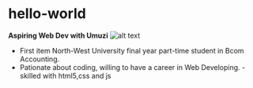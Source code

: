 # hello-world
**Aspiring Web Dev with Umuzi**
![alt text](https://scontent-jnb1-1.xx.fbcdn.net/v/t39.30808-6/267956504_3033078140343517_4961512431074613011_n.jpg?_nc_cat=102&ccb=1-5&_nc_sid=8bfeb9&_nc_eui2=AeHmGyucxNPy5yp-Ae3GyjJMFmJSVVogyTIWYlJVWiDJMi8zFtCAaxwieKusZThpoVT_GPui8KEhVfWJiFgq0IOz&_nc_ohc=6k6JgsBkS_MAX-jegWF&_nc_ht=scontent-jnb1-1.xx&oh=00_AT8dpWZ2lPqINP04SpuCURM6Vuu3tkAIBD6uhcYVR_jtPw&oe=622E5587)
- First item North-West University final year part-time student in Bcom Accounting.
- Pationate about coding, willing to have a career in Web Developing.
-skilled with html5,css and js
